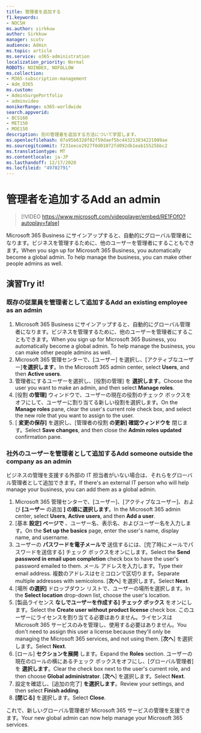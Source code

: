 ```yaml
---
title: 管理者を追加する
f1.keywords:
- NOCSH
ms.author: sirkkuw
author: Sirkkuw
manager: scotv
audience: Admin
ms.topic: article
ms.service: o365-administration
localization_priority: Normal
ROBOTS: NOINDEX, NOFOLLOW
ms.collection:
- M365-subscription-management
- Adm_O365
ms.custom:
- AdminSurgePortfolio
- adminvideo
monikerRange: o365-worldwide
search.appverid:
- BCS160
- MET150
- MOE150
description: 別の管理者を追加する方法について学習します。
ms.openlocfilehash: 07a95b6328f82f59daef5bc443213834221089ae
ms.sourcegitcommit: f231eece2927f0d01072fd092db1eab15525bbc2
ms.translationtype: MT
ms.contentlocale: ja-JP
ms.lasthandoff: 12/17/2020
ms.locfileid: "49702791"
---
```

# <a name="add-an-admin"></a><span data-ttu-id="df6ee-103">管理者を追加する</span><span class="sxs-lookup"><span data-stu-id="df6ee-103">Add an admin</span></span>

> [!VIDEO https://www.microsoft.com/videoplayer/embed/RE1FOfO?autoplay=false]

<span data-ttu-id="df6ee-104">Microsoft 365 Business にサインアップすると、自動的にグローバル管理者になります。ビジネスを管理するために、他のユーザーを管理者にすることもできます。</span><span class="sxs-lookup"><span data-stu-id="df6ee-104">When you sign up for Microsoft 365 Business, you automatically become a global admin. To help manage the business, you can make other people admins as well.</span></span> 

## <a name="try-it"></a><span data-ttu-id="df6ee-105">演習</span><span class="sxs-lookup"><span data-stu-id="df6ee-105">Try it!</span></span>

### <a name="add-an-existing-employee-as-an-admin"></a><span data-ttu-id="df6ee-106">既存の従業員を管理者として追加する</span><span class="sxs-lookup"><span data-stu-id="df6ee-106">Add an existing employee as an admin</span></span>

1. <span data-ttu-id="df6ee-107">Microsoft 365 Business にサインアップすると、自動的にグローバル管理者になります。ビジネスを管理するために、他のユーザーを管理者にすることもできます。</span><span class="sxs-lookup"><span data-stu-id="df6ee-107">When you sign up for Microsoft 365 Business, you automatically become a global admin. To help manage the business, you can make other people admins as well.</span></span> 
1. <span data-ttu-id="df6ee-108">Microsoft 365 管理センターで、[ユーザー] を選択し、[アクティブなユーザー]**を選択します**。</span><span class="sxs-lookup"><span data-stu-id="df6ee-108">In the Microsoft 365 admin center, select **Users**, and then **Active users**.</span></span>
1. <span data-ttu-id="df6ee-109">管理者にするユーザーを選択し、[役割の管理] を **選択します**。</span><span class="sxs-lookup"><span data-stu-id="df6ee-109">Choose the user you want to make an admin, and then select **Manage roles**.</span></span>
1. <span data-ttu-id="df6ee-110">[役割 **の管理]** ウィンドウで、ユーザーの現在の役割のチェック ボックスをオフにして、ユーザーに割り当てる新しい役割を選択します。</span><span class="sxs-lookup"><span data-stu-id="df6ee-110">On the **Manage roles** pane, clear the user's current role check box, and select the new role that you want to assign to the user.</span></span>
1. <span data-ttu-id="df6ee-111">[ **変更の保存]** を選択し、[管理者の役割 **の更新] 確認ウィンドウを** 閉じます。</span><span class="sxs-lookup"><span data-stu-id="df6ee-111">Select **Save changes**, and then close the **Admin roles updated** confirmation pane.</span></span>

### <a name="add-someone-outside-the-company-as-an-admin"></a><span data-ttu-id="df6ee-112">社外のユーザーを管理者として追加する</span><span class="sxs-lookup"><span data-stu-id="df6ee-112">Add someone outside the company as an admin</span></span>

<span data-ttu-id="df6ee-113">ビジネスの管理を支援する外部の IT 担当者がいない場合は、それらをグローバル管理者として追加できます。</span><span class="sxs-lookup"><span data-stu-id="df6ee-113">If there's an external IT person who will help manage your business, you can add them as a global admin.</span></span>

1. <span data-ttu-id="df6ee-114">Microsoft 365 管理センターで、[ユーザー]、[アクティブなユーザー]、および **[ユーザー** の追加 **] の順に選択します**。</span><span class="sxs-lookup"><span data-stu-id="df6ee-114">In the Microsoft 365 admin center, select **Users**, **Active users**, and then **Add a user**.</span></span>
1. <span data-ttu-id="df6ee-115">[基本 **設定] ページで** 、ユーザー名、表示名、およびユーザー名を入力します。</span><span class="sxs-lookup"><span data-stu-id="df6ee-115">On the **Set up the basics** page, enter the user's name, display name, and username.</span></span>
1. <span data-ttu-id="df6ee-116">ユーザーの **パスワードを電子メールで** 送信するには、[完了時にメールでパスワードを送信する] チェック ボックスをオンにします。</span><span class="sxs-lookup"><span data-stu-id="df6ee-116">Select the **Send password in email upon completion** check box to have the user's password emailed to them.</span></span> <span data-ttu-id="df6ee-117">メール アドレスを入力します。</span><span class="sxs-lookup"><span data-stu-id="df6ee-117">Type their email address.</span></span> <span data-ttu-id="df6ee-118">複数のアドレスはセミコロンで区切ります。</span><span class="sxs-lookup"><span data-stu-id="df6ee-118">Separate multiple addresses with semicolons.</span></span> <span data-ttu-id="df6ee-119">[**次へ**] を選択します。</span><span class="sxs-lookup"><span data-stu-id="df6ee-119">Select **Next**.</span></span>
1. <span data-ttu-id="df6ee-120">[場所 **の選択]** ドロップダウン リストで、ユーザーの場所を選択します。</span><span class="sxs-lookup"><span data-stu-id="df6ee-120">In the **Select location** drop-down list, choose the user's location.</span></span>
1. <span data-ttu-id="df6ee-121">[製品ライセンス **なしでユーザーを作成する] チェック ボックス** をオンにします。</span><span class="sxs-lookup"><span data-stu-id="df6ee-121">Select the **Create user without product license** check box.</span></span> <span data-ttu-id="df6ee-122">このユーザーにライセンスを割り当てる必要はありません。ライセンスは Microsoft 365 サービスのみを管理し、使用する必要はありません。</span><span class="sxs-lookup"><span data-stu-id="df6ee-122">You don't need to assign this user a license because they'll only be managing the Microsoft 365 services, and not using them.</span></span> <span data-ttu-id="df6ee-123">[**次へ**] を選択します。</span><span class="sxs-lookup"><span data-stu-id="df6ee-123">Select **Next**.</span></span>
1. <span data-ttu-id="df6ee-124">[ロール] **セクションを展開** します。</span><span class="sxs-lookup"><span data-stu-id="df6ee-124">Expand the **Roles** section.</span></span> <span data-ttu-id="df6ee-125">ユーザーの現在のロールの横にあるチェック ボックスをオフにし、[グローバル管理者] を **選択します**。</span><span class="sxs-lookup"><span data-stu-id="df6ee-125">Clear the check box next to the user's current role, and then choose **Global administrator**.</span></span> <span data-ttu-id="df6ee-126">[**次へ**] を選択します。</span><span class="sxs-lookup"><span data-stu-id="df6ee-126">Select **Next**.</span></span>
1. <span data-ttu-id="df6ee-127">設定を確認し、[追加の完了] **を選択します**。</span><span class="sxs-lookup"><span data-stu-id="df6ee-127">Review your settings, and then select **Finish adding**.</span></span>
1. <span data-ttu-id="df6ee-128">**[閉じる]** を選択します。</span><span class="sxs-lookup"><span data-stu-id="df6ee-128">Select **Close**.</span></span>

<span data-ttu-id="df6ee-129">これで、新しいグローバル管理者が Microsoft 365 サービスの管理を支援できます。</span><span class="sxs-lookup"><span data-stu-id="df6ee-129">Your new global admin can now help manage your Microsoft 365 services.</span></span>